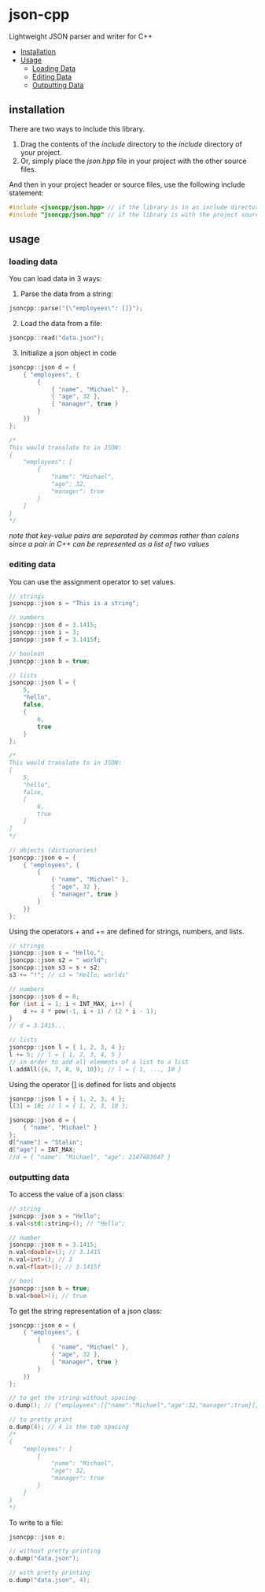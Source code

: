 # json-cpp
Lightweight JSON parser and writer for C++

- [Installation](#installation)
- [Usage](#usage)
	- [Loading Data](#loading-data)
	- [Editing Data](#editing-data)
	- [Outputting Data](#outputting-data)

## installation
There are two ways to include this library.
1) Drag the contents of the *include* directory to the *include* directory of your project.
2) Or, simply place the *json.hpp* file in your project with the other source files.

And then in your project header or source files, use the following include statement:
```cpp
#include <jsoncpp/json.hpp> // if the library is in an include directory
#include "jsoncpp/json.hpp" // if the library is with the project source files
```

## usage
### loading data
You can load data in 3 ways:
1) Parse the data from a string:
```cpp
jsoncpp::parse("{\"employees\": []}");
```
2) Load the data from a file:
```cpp
jsoncpp::read("data.json");
```
3) Initialize a json object in code
```cpp
jsoncpp::json d = {
	{ "employees", {
    	{
        	{ "name", "Michael" },
            { "age", 32 },
            { "manager", true }
        }
    }}
};

/*
This would translate to in JSON:
{
	"employees": [
    	{
        	"name": "Michael",
            "age": 32,
            "manager": true
        }
    ]
}
*/
```
*note that key-value pairs are separated by commas rather than colons since a pair in C++ can be represented as a list of two values*

### editing data
You can use the assignment operator to set values.
```cpp
// strings
jsoncpp::json s = "This is a string";

// numbers
jsoncpp::json d = 3.1415;
jsoncpp::json i = 3;
jsoncpp::json f = 3.1415f;

// boolean
jsoncpp::json b = true;

// lists
jsoncpp::json l = {
	5,
    "hello",
    false,
    {
    	6,
        true
    }
};

/*
This would translate to in JSON:
[
	5,
    "hello",
    false,
    [
    	6,
        true
    ]
]
*/

// objects (dictionaries)
jsoncpp::json o = {
	{ "employees", {
    	{
        	{ "name", "Michael" },
            { "age", 32 },
            { "manager", true }
        }
    }}
};
```

Using the operators + and += are defined for strings, numbers, and lists.
```cpp
// strings
jsoncpp::json s = "Hello,";
jsoncpp::json s2 = " world";
jsoncpp::json s3 = s + s2;
s3 += "!"; // s3 = "Hello, worlds"

// numbers
jsoncpp::json d = 0;
for (int i = 1; i < INT_MAX; i++) {
	d += 4 * pow(-1, i + 1) / (2 * i - 1);
}
// d = 3.1415...

// lists
jsoncpp::json l = { 1, 2, 3, 4 };
l += 5; // l = { 1, 2, 3, 4, 5 }
// in order to add all elements of a list to a list
l.addAll({6, 7, 8, 9, 10}); // l = { 1, ..., 10 }
```

Using the operator [] is defined for lists and objects
```cpp
jsoncpp::json l = { 1, 2, 3, 4 };
l[3] = 18; // l = { 1, 2, 3, 18 };

jsoncpp::json d = {
	{ "name", "Michael" }
};
d["name"] = "Stalin";
d["age"] = INT_MAX;
//d = { "name": "Michael", "age": 2147483647 }
```

### outputting data
To access the value of a json class:
```cpp
// string
jsoncpp::json s = "Hello";
s.val<std::string>(); // "Hello";

// number
jsoncpp::json n = 3.1415;
n.val<double>(); // 3.1415
n.val<int>(); // 3
n.val<float>(); // 3.1415f

// bool
jsoncpp::json b = true;
b.val<bool>(); // true
```

To get the string representation of a json class:
```cpp
jsoncpp::json o = {
	{ "employees", {
    	{
        	{ "name", "Michael" },
            { "age", 32 },
            { "manager", true }
        }
    }}
};

// to get the string without spacing
o.dump(); // {"employees":[{"name":"Michael","age":32,"manager":true}]}

// to pretty print
o.dump(4); // 4 is the tab spacing
/*
{
	"employees": [
    	{
        	"name": "Michael",
            "age": 32,
            "manager": true
        }
    ]
}
*/
```

To write to a file:
```cpp
jsoncpp::json o;

// without pretty printing
o.dump("data.json");

// with pretty printing
o.dump("data.json", 4);
```